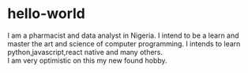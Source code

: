 # hello-world
I am a pharmacist and data analyst in Nigeria. I intend to be a learn and master the art and science of computer programming. 
I intends to learn python,javascript,react native and many others.  
I am very optimistic on this my new found hobby.
